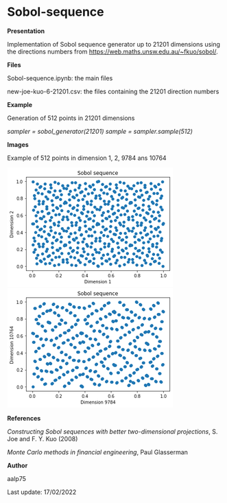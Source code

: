 # Sobol-sequence

**Presentation**

Implementation of Sobol sequence generator up to 21201 dimensions using the directions numbers from https://web.maths.unsw.edu.au/~fkuo/sobol/.

**Files**

Sobol-sequence.ipynb: the main files

new-joe-kuo-6-21201.csv: the files containing the 21201 direction numbers

**Example**

Generation of 512 points in 21201 dimensions

*sampler = sobol_generator(21201)
sample = sampler.sample(512)*

**Images**

Example of 512 points in dimension 1, 2, 9784 ans 10764

![This is an image](https://github.com/aalp75/Sobol-sequence/blob/main/dim1-dim2.png) ![This is an image](https://github.com/aalp75/Sobol-sequence/blob/main/dim9784-dim10764.png)


**References**

*Constructing Sobol sequences with better two-dimensional projections*, S. Joe and F. Y. Kuo (2008)

*Monte Carlo methods in financial engineering*, Paul Glasserman

**Author**

aalp75

Last update: 17/02/2022
